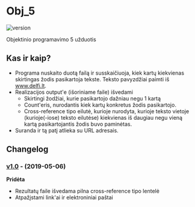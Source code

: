 # Obj_5
![version][version-badge] 

Objektinio programavimo 5 užduotis

## Kas ir kaip?
- Programa nuskaito duotą failą ir susskaičiuoja, kiek kartų kiekvienas skirtingas žodis pasikartoja tekste. Teksto pavyzdžiai paimti iš www.delfi.lt. 
- Realizacijos output'e (išoriniame faile) išvedami
  - Skirtingi žodžiai, kurie pasikartojo dažniau negu 1 kartą
  - Count'eris, nurodantis kiek kartų konkretus žodis pasikartojo.
  - Cross-reference tipo eilutė, kurioje nurodyta, kurioje teksto vietoje (kurioje(-iose) teksto eilutėse) kiekvienas iš daugiau negu vieną kartą pasikartojantis žodis buvo paminėtas.
- Suranda ir tą patį atlieka su URL adresais.

## Changelog
### [v1.0](https://github.com/zygisau/Obj_5/releases/tag/v1.0) - (2019-05-06)  

**Pridėta**  

- Rezultatų faile išvedama pilna cross-reference tipo lentelė
- Atpažįstami link'ai ir elektroniniai paštai

[version-badge]: https://img.shields.io/badge/version-1.0-blueviolet.svg
